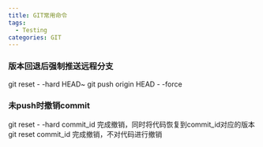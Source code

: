```yaml
---
title: GIT常用命令
tags:
  - Testing
categories: GIT
---
```

### 版本回退后强制推送远程分支
git reset - -hard HEAD~
git push origin HEAD - -force

### 未push时撤销commit
git reset - -hard commit_id  完成撤销，同时将代码恢复到commit_id对应的版本
git reset commit_id         完成撤销，不对代码进行撤销